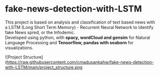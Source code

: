 # fake-news-detection-with-LSTM

This project is based on analysis and classification of text based news with a LSTM (Long Short Term Memory) - Recurrent Neural Network to Identify fake News spred, or the Infodemic.  
Developed using python, with **spacy, wordCloud and gensim** for Natural Language Processing and **Tensorflow, pandas with seaborn** for visualizations.   

![Project Structure](https://raw.githubusercontent.com/cmadusankahw/fake-news-detection-with-LSTM/main/project_structure.png
